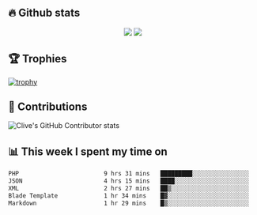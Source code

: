 ## &#128293; Github stats

<!-- GitHub Readme Streak Stats - https://github.com/DenverCoder1/github-readme-streak-stats -->
<p align="center">

<picture>
  <source 
    srcset="https://github-readme-stats.vercel.app/api?username=clivewalkden&count_private=true&show_icons=true&theme=darcula"
    media="(prefers-color-scheme: dark)"
  />
  <source
    srcset="https://github-readme-stats.vercel.app/api?username=clivewalkden&count_private=true&show_icons=true&theme=calm"
    media="(prefers-color-scheme: light), (prefers-color-scheme: no-preference)"
  />
  <img src="https://github-readme-stats.vercel.app/api?username=clivewalkden&count_private=true&show_icons=true&theme=darcula" />
</picture>

<a href="https://git.io/streak-stats" target="_blank">
  <img src="http://github-readme-streak-stats.herokuapp.com?user=clivewalkden&theme=darcula&date_format=j%20M%5B%20Y%5D" />
</a>

</p>

## &#127942; Trophies
[![trophy](https://github-profile-trophy.vercel.app/?username=clivewalkden&theme=onedark)](https://github.com/clivewalkden/github-profile-trophy)

## &#129309; Contributions
![Clive's GitHub Contributor stats](https://github-contributor-stats.vercel.app/api?username=clivewalkden)

## &#128202; This week I spent my time on
<!--START_SECTION:waka-->

```txt
PHP                        9 hrs 31 mins   █████████░░░░░░░░░░░░░░░░   36.55 %
JSON                       4 hrs 15 mins   ████░░░░░░░░░░░░░░░░░░░░░   16.32 %
XML                        2 hrs 27 mins   ██▒░░░░░░░░░░░░░░░░░░░░░░   09.42 %
Blade Template             1 hr 34 mins    █▓░░░░░░░░░░░░░░░░░░░░░░░   06.05 %
Markdown                   1 hr 29 mins    █▒░░░░░░░░░░░░░░░░░░░░░░░   05.71 %
```

<!--END_SECTION:waka-->
